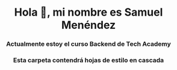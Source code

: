 <h1 style="text-align:center">Hola 👋, mi nombre es Samuel Menéndez</h1>
<h3 style="text-align:center">Actualmente estoy el curso Backend de Tech Academy</h3>
<h3 style="text-align:center">Esta carpeta contendrá hojas de estilo en cascada</h3>